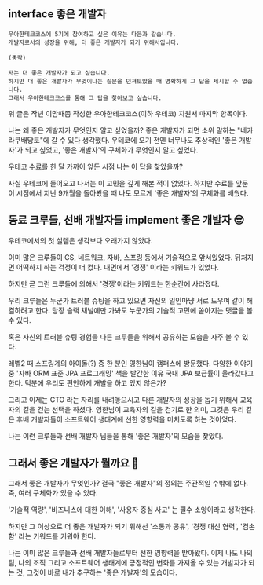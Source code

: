 ## interface 좋은 개발자

```
우아한테크코스에 5기에 참여하고 싶은 이유는 다음과 같습니다.
개발자로서의 성장을 위해, 더 좋은 개발자가 되기 위해서입니다.

(중략)

저는 더 좋은 개발자가 되고 싶습니다.
하지만 더 좋은 개발자가 무엇이냐는 질문을 던져보았을 때 명확하게 그 답을 제시할 수 없습니다.
그래서 우아한테크코스를 통해 그 답을 찾아보고 싶습니다.
```

위 글은 작년 이맘때쯤 작성한 우아한테크코스(이하 우테코) 지원서 마지막 항목이다.

나는 왜 좋은 개발자가 무엇인지 알고 싶었을까?
좋은 개발자가 되면 소위 말하는 "네카라쿠배당토"에 갈 수 있다 생각했다.
우테코에 오기 전엔 너무나도 추상적인 '좋은 개발자'가 되고 싶었고, '좋은 개발자'의 구체화가 무엇인지 알고 싶었다.

우테코 수료를 한 달 가까이 앞둔 시점 나는 이 답을 찾았을까?

사실 우테코에 들어오고 나서는 이 고민을 깊게 해본 적이 없었다. 
하지만 수료를 앞둔 이 시점에서 지난 9개월을 돌아봤을 때
나도 모르게 '좋은 개발자'의 구체화를 배웠다.


## 동료 크루들, 선배 개발자들 implement 좋은 개발자 😎


우테코에서의 첫 설렘은 생각보다 오래가지 않았다.

이미 많은 크루들이 CS, 네트워크, 자바, 스프링 등에서 기술적으로 앞서있었다.
뒤처지면 어떡하지 하는 걱정이 더 컸다.
내면에서 '경쟁' 이라는 키워드가 있었다.

하지만 곧 그런 크루들에 의해서 '경쟁'이라는 키워드는 한순간에 사라졌다.

우리 크루들은 누군가 트러블 슈팅을 하고 있으면 자신의 일인마냥 서로 도우며 같이 해결하려고 한다.
당장 슬랙 채널에만 가봐도 누군가의 기술적 고민에 쏟아지는 댓글을 볼 수 있다.

혹은 자신의 트러블 슈팅 경험을 다른 크루들을 위해서 공유하는 모습을 자주 볼 수 있다.

레벨2 때 스프링계의 아이돌(?) 중 한 분인 영한님이 캠퍼스에 방문했다.
다양한 이야기 중 '자바 ORM 표준 JPA 프로그래밍' 책을 발간한 이유 국내 JPA 보급률이 올라갔다고 한다.
덕분에 우리도 편안하게 개발을 하고 있지 않은가?

그리고 이제는 CTO 라는 자리를 내려놓으시고
다른 개발자의 성장을 돕기 위해서 교육자의 길을 걷는 선택을 하셨다.
영한님이 교육자의 길을 걷기로 한 의미, 그것은 우리 같은 후배 개발자들이 소프트웨어 생태계에 선한 영향력을 미치도록 하는 것이었다.

나는 이런 크루들과 선배 개발자 님들을 통해 '좋은 개발자'의 모습을 찾았다.


## 그래서 좋은 개발자가 뭘까요 🤔

그래서 좋은 개발자가 무엇인가? 
결국 "좋은 개발자"의 정의는 주관적일 수밖에 없다.
즉, 여러 구체화가 있을 수 있다.

'기술적 역량', '비즈니스에 대한 이해', '사용자 중심 사고' 는 필수 소양이라고 생각한다.

하지만 그 이상으로 더 좋은 개발자가 되기 위해선
'소통과 공유', '경쟁 대신 협력', '겸손함' 라는 키워드를 키워야 한다.

나는 이미 많은 크루들과 선배 개발자들로부터 선한 영향력을 받아왔다.
이제 나도 나의 팀, 나의 조직 그리고 소프트웨어 생태계에 긍정적인 변화를 가져올 수 있는 개발자가 되는 것,
그것이 바로 내가 추구하는 '좋은 개발자'의 모습이다.

